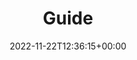 ---
weight: 505
title: "Guide"
description: "Guide per ottenere il massimo al lavoro."
icon: menu_book
date: 2022-11-22T12:36:15+00:00
lastmod: 2022-11-22T12:36:15+00:00
draft: false
images: []
---